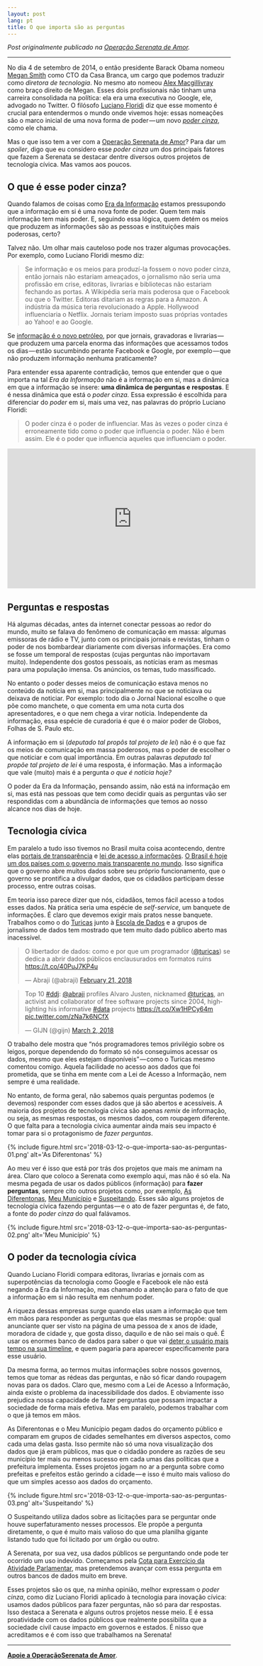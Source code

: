 ```yaml
---
layout: post
lang: pt
title: O que importa são as perguntas
---
```


_Post originalmente publicado na [Operação Serenata de Amor](https://medium.com/serenata/o-que-importa-s%C3%A3o-as-perguntas-958131b235aa)._

---

No dia 4 de setembro de 2014, o então presidente Barack Obama nomeou [Megan Smith](https://en.wikipedia.org/wiki/Megan_Smith) como CTO da Casa Branca, um cargo que podemos traduzir como _diretora de tecnologia_. No mesmo ato nomeou [Alex Macgillivray](https://twitter.com/amac) como braço direito de Megan. Esses dois profissionais não tinham uma carreira consolidada na política: ela era uma executiva no Google, ele, advogado no Twitter. O filósofo [Luciano Floridi](https://www.oii.ox.ac.uk/people/luciano-floridi/) diz que esse momento é crucial para entendermos o mundo onde vivemos hoje: essas nomeações são o marco inicial de uma nova forma de poder — um novo [_poder cinza_](https://link.springer.com/article/10.1007/s13347-015-0206-y), como ele chama.

Mas o que isso tem a ver com a [Operação Serenata de Amor](https://serenata.ai)? Para dar um _spoiler_, digo que eu considero esse _poder cinza_ um dos principais fatores que fazem a Serenata se destacar dentre diversos outros projetos de tecnologia cívica. Mas vamos aos poucos.

## O que é esse poder cinza?

Quando falamos de coisas como [Era da Informação](https://pt.wikipedia.org/wiki/Era_da_informa%C3%A7%C3%A3o) estamos pressupondo que a informação em si é uma nova fonte de poder. Quem tem mais informação tem mais poder. E, seguindo essa lógica, quem detém os meios que produzem as informações são as pessoas e instituições mais poderosas, certo?

Talvez não. Um olhar mais cauteloso pode nos trazer algumas provocações. Por exemplo, como Luciano Floridi mesmo diz:

> Se informação e os meios para produzí-la fossem o novo poder cinza, então jornais não estariam ameaçados, o jornalismo não seria uma profissão em crise, editoras, livrarias e bibliotecas não estariam fechando as portas. A Wikipédia seria mais poderosa que o Facebook ou que o Twitter. Editoras ditariam as regras para a Amazon. A indústria da música teria revolucionado a Apple. Hollywood influenciaria o Netflix. Jornais teriam imposto suas próprias vontades ao Yahoo! e ao Google.

Se [informação é o novo petróleo](https://www.economist.com/news/leaders/21721656-data-economy-demands-new-approach-antitrust-rules-worlds-most-valuable-resource), por que jornais, gravadoras e livrarias — que produzem uma parcela enorma das informações que acessamos todos os dias — estão sucumbindo perante Facebook e Google, por exemplo — que não produzem informação nenhuma praticamente?

Para entender essa aparente contradição, temos que entender que o que importa na tal _Era da Informação_ não é a informação em si, mas a dinâmica em que a informação se insere: **uma dinâmica de perguntas e respostas**. E é nessa dinâmica que está o _poder cinza._ Essa expressão é escolhida para diferenciar do _poder_ em si, mais uma vez, nas palavras do próprio Luciano Floridi:

> O poder cinza é o poder de influenciar. Mas às vezes o poder cinza é erroneamente tido como o poder que influencia o poder. Não é bem assim. Ele é o poder que influencia aqueles que influenciam o poder.

<iframe width="560" height="315" src="https://www.youtube.com/embed/3SAPuLnwCKM" frameborder="0" allow="accelerometer; autoplay; encrypted-media; gyroscope; picture-in-picture" allowfullscreen></iframe>

## Perguntas e respostas

Há algumas décadas, antes da internet conectar pessoas ao redor do mundo, muito se falava do fenômeno de comunicação em massa: algumas emissoras de rádio e TV, junto com os principais jornais e revistas, tinham o poder de nos bombardear diariamente com diversas informações. Era como se fosse um temporal de respostas (cujas perguntas não importavam muito). Independente dos gostos pessoais, as notícias eram as mesmas para uma população imensa. Os anúncios, os temas, tudo massificado.

No entanto o poder desses meios de comunicação estava menos no conteúdo da notícia em si, mas principalmente no que se noticiava ou deixava de noticiar. Por exemplo: todo dia o Jornal Nacional escolhe o que põe como manchete, o que comenta em uma nota curta dos apresentadores, e o que nem chega a virar notícia. Independente da informação, essa espécie de curadoria é que é o maior poder de Globos, Folhas de S. Paulo etc.

A informação em si (_deputado tal propôs tal projeto de lei_) não é o que faz os meios de comunicação em massa poderosos, mas o poder de escolher o que noticiar e com qual importância. Em outras palavras _deputado tal propõe tal projeto de lei_ é uma resposta, é informação. Mas a informação que vale (muito) mais é a pergunta _o que é notícia hoje?_

O poder da Era da Informação, pensando assim, não está na informação em si, mas está nas pessoas que tem como decidir quais as perguntas vão ser respondidas com a abundância de informações que temos ao nosso alcance nos dias de hoje.

## Tecnologia cívica

Em paralelo a tudo isso tivemos no Brasil muita coisa acontecendo, dentre elas [portais de transparência](http://www.portaltransparencia.gov.br/) e [lei de acesso a informações](http://www.acessoainformacao.gov.br/assuntos/conheca-seu-direito/a-lei-de-acesso-a-informacao). [O Brasil é hoje um dos países com o governo mais transparente no mundo](https://index.okfn.org/place/?filter-table=Brazil). Isso significa que o governo abre muitos dados sobre seu próprio funcionamento, que o governo se prontifica a divulgar dados, que os cidadãos participam desse processo, entre outras coisas.

Em teoria isso parece dizer que nós, cidadãos, temos fácil acesso a todos esses dados. Na prática seria uma espécie de _self-service_, um banquete de informações. É claro que devemos exigir mais pratos nesse banquete. Trabalhos como o do [Turicas](https://twitter.com/turicas) junto à [Escola de Dados](https://escoladedados.org/) e a grupos de jornalismo de dados tem mostrado que tem muito dado público aberto mas inacessível.

<blockquote class="twitter-tweet" data-lang="en"><p lang="pt" dir="ltr">O libertador de dados: como e por que um programador (<a href="https://twitter.com/turicas?ref_src=twsrc%5Etfw">@turicas</a>) se dedica a abrir dados públicos enclausurados em formatos ruins <a href="https://t.co/40PuJ7KP4u">https://t.co/40PuJ7KP4u</a></p>&mdash; Abraji (@abraji) <a href="https://twitter.com/abraji/status/966381159147081728?ref_src=twsrc%5Etfw">February 21, 2018</a></blockquote>
<script async src="https://platform.twitter.com/widgets.js" charset="utf-8"></script>

<blockquote class="twitter-tweet" data-lang="en"><p lang="en" dir="ltr">Top 10 <a href="https://twitter.com/hashtag/ddj?src=hash&amp;ref_src=twsrc%5Etfw">#ddj</a>: <a href="https://twitter.com/abraji?ref_src=twsrc%5Etfw">@abraji</a> profiles Alvaro Justen, nicknamed <a href="https://twitter.com/turicas?ref_src=twsrc%5Etfw">@turicas</a>, an activist and collaborator of free software projects since 2004, highlighting his informative <a href="https://twitter.com/hashtag/data?src=hash&amp;ref_src=twsrc%5Etfw">#data</a> projects <a href="https://t.co/Xw1HPCy64m">https://t.co/Xw1HPCy64m</a> <a href="https://t.co/zNa7k6NCfX">pic.twitter.com/zNa7k6NCfX</a></p>&mdash; GIJN (@gijn) <a href="https://twitter.com/gijn/status/969694594844823553?ref_src=twsrc%5Etfw">March 2, 2018</a></blockquote>
<script async src="https://platform.twitter.com/widgets.js" charset="utf-8"></script>

O trabalho dele mostra que “nós programadores temos privilégio sobre os leigos, porque dependendo do formato só nós conseguimos acessar os dados, mesmo que eles estejam disponíveis” — como o Turicas mesmo comentou comigo. Aquela facilidade no acesso aos dados que foi prometida, que se tinha em mente com a Lei de Acesso a Informação, nem sempre é uma realidade.

No entanto, de forma geral, não sabemos quais perguntas podemos (e devemos) responder com esses dados que já são abertos e acessíveis. A maioria dos projetos de tecnologia cívica são apenas _remix_ de informação, ou seja, as mesmas respostas, os mesmos dados, com roupagem diferente. O que falta para a tecnologia cívica aumentar ainda mais seu impacto é tomar para si o protagonismo de _fazer perguntas_.

{% include figure.html src='2018-03-12-o-que-importa-sao-as-perguntas-01.png' alt='As Diferentonas' %}

Ao meu ver é isso que está por trás dos projetos que mais me animam na área. Claro que coloco a Serenata como exemplo aqui, mas não é só ela. Na mesma pegada de usar os dados públicos (informação) para **fazer perguntas**, sempre cito outros projetos como, por exemplo, [As Diferentonas](https://play.google.com/store/apps/details?id=com.ionicframework.diferentonas906569&hl=pt_BR), [Meu Município](https://meumunicipio.org.br/) e [Suspeitando](http://www.suspeitando.com.br/). Esses são alguns projetos de tecnologia cívica fazendo perguntas — e o ato de fazer perguntas é, de fato, a fonte do _poder cinza_ do qual falávamos.

{% include figure.html src='2018-03-12-o-que-importa-sao-as-perguntas-02.png' alt='Meu Município' %}

## O poder da tecnologia cívica

Quando Luciano Floridi compara editoras, livrarias e jornais com as superpotências da tecnologia como Google e Facebook ele não está negando a Era da Informação, mas chamando a atenção para o fato de que a informação em si não resulta em nenhum poder.

A riqueza dessas empresas surge quando elas usam a informação que tem em mãos para responder as perguntas que elas mesmas se propõe: qual anunciante quer ser visto na página de uma pessoa de x anos de idade, moradora de cidade y, que gosta disso, daquilo e de não sei mais o quê. É usar os enormes banco de dados para saber o que vai [deter o usuário mais tempo na sua timeline](https://en.wikipedia.org/wiki/Attention_economy), e quem pagaria para aparecer especificamente para esse usuário.

Da mesma forma, ao termos muitas informações sobre nossos governos, temos que tomar as rédeas das perguntas, e não só ficar dando roupagem novas para os dados. Claro que, mesmo com a Lei de Acesso a Informação, ainda existe o problema da inacessibilidade dos dados. E obviamente isso prejudica nossa capacidade de fazer perguntas que possam impactar a sociedade de forma mais efetiva. Mas em paralelo, podemos trabalhar com o que já temos em mãos.

As Diferentonas e o Meu Município pegam dados do orçamento público e comparam em grupos de cidades semelhantes em diversos aspectos, como cada uma delas gasta. Isso permite não só uma nova visualização dos dados que já eram públicos, mas que o cidadão pondere as razões de seu município ter mais ou menos sucesso em cada umas das políticas que a prefeitura implementa. Esses projetos jogam no ar a pergunta sobre como prefeitas e prefeitos estão gerindo a cidade — e isso é muito mais valioso do que um simples acesso aos dados do orçamento.

{% include figure.html src='2018-03-12-o-que-importa-sao-as-perguntas-03.png' alt='Suspeitando' %}

O Suspeitando utiliza dados sobre as licitações para se perguntar onde houve superfaturamento nesses processos. Ele propõe a pergunta diretamente, o que é muito mais valioso do que uma planilha gigante listando tudo que foi licitado por um órgão ou outro.

A Serenata, por sua vez, usa dados públicos se perguntando onde pode ter ocorrido um uso indevido. Começamos pela [Cota para Exercício da Atividade Parlamentar](http://www.camara.gov.br/cota-parlamentar/), mas pretendemos avançar com essa pergunta em outros bancos de dados muito em breve.

Esses projetos são os que, na minha opinião, melhor expressam o _poder cinza_, como diz Luciano Floridi aplicado à tecnologia para inovação cívica: usamos dados públicos para fazer perguntas, não só para dar respostas. Isso destaca a Serenata e alguns outros projetos nesse meio. E é essa proatividade com os dados públicos que realmente possibilita que a sociedade civil cause impacto em governos e estados. É nisso que acreditamos e é com isso que trabalhamos na Serenata!

---

[**Apoie a OperaçãoSerenata de Amor**](https://apoia.se/serenata).
